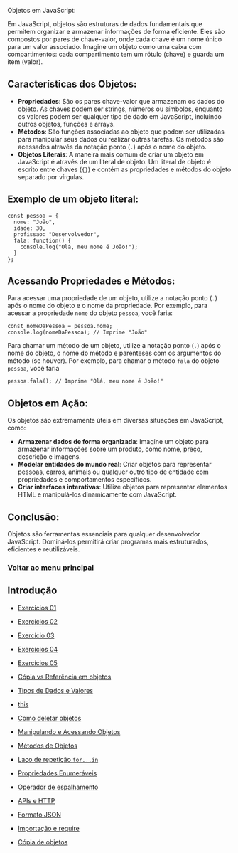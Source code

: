 Objetos em JavaScript: 

Em JavaScript, objetos são estruturas de dados fundamentais que permitem organizar e armazenar informações de forma eficiente. Eles são compostos por pares de chave-valor, onde cada chave é um nome único para um valor associado. Imagine um objeto como uma caixa com compartimentos: cada compartimento tem um rótulo (chave) e guarda um item (valor).

## Características dos Objetos:

- **Propriedades**: São os pares chave-valor que armazenam os dados do objeto. As chaves podem ser strings, números ou símbolos, enquanto os valores podem ser qualquer tipo de dado em JavaScript, incluindo outros objetos, funções e arrays.
- **Métodos**: São funções associadas ao objeto que podem ser utilizadas para manipular seus dados ou realizar outras tarefas. Os métodos são acessados ​​através da notação ponto (`.`) após o nome do objeto.
- **Objetos Literais**: A maneira mais comum de criar um objeto em JavaScript é através de um literal de objeto. Um literal de objeto é escrito entre chaves (`{}`) e contém as propriedades e métodos do objeto separado por vírgulas.

## Exemplo de um objeto literal:

```
const pessoa = {
  nome: "João",
  idade: 30,
  profissao: "Desenvolvedor",
  fala: function() {
    console.log("Olá, meu nome é João!");
  }
};
```

## Acessando Propriedades e Métodos:

Para acessar uma propriedade de um objeto, utilize a notação ponto (`.`) após o nome do objeto e o nome da propriedade. Por exemplo, para acessar a propriedade `nome` do objeto `pessoa`, você faria:

```
const nomeDaPessoa = pessoa.nome;
console.log(nomeDaPessoa); // Imprime "João"
```

Para chamar um método de um objeto, utilize a notação ponto (`.`) após o nome do objeto, o nome do método e parenteses com os argumentos do método (se houver). Por exemplo, para chamar o método `fala` do objeto `pessoa`, você faria

```
pessoa.fala(); // Imprime "Olá, meu nome é João!"
```

## Objetos em Ação:

Os objetos são extremamente úteis em diversas situações em JavaScript, como:

- **Armazenar dados de forma organizada**: Imagine um objeto para armazenar informações sobre um produto, como nome, preço, descrição e imagens.
- **Modelar entidades do mundo real**: Criar objetos para representar pessoas, carros, animais ou qualquer outro tipo de entidade com propriedades e comportamentos específicos.
- **Criar interfaces interativas**: Utilize objetos para representar elementos HTML e manipulá-los dinamicamente com JavaScript.

## Conclusão:

Objetos são ferramentas essenciais para qualquer desenvolvedor JavaScript. Dominá-los permitirá criar programas mais estruturados, eficientes e reutilizáveis.

### [Voltar ao menu principal](../READMe.md)

## Introdução

- [Exercícios 01](../objetos/introducao/exercicios.js)

- [Exercícios 02](../objetos/introducao/exercicios-02.js)

- [Exercício 03](../objetos/introducao/exercicios-03.js)

- [Exercícios 04](../objetos/introducao/exercicios-04.js)

- [Exercícios 05](../objetos/introducao/exercicios-05.js)

- [Cópia vs Referência em objetos](../objetos/introducao/copia-vs-referencia.md)

- [Tipos de Dados e Valores](../objetos/introducao/dados.md)

- [this](../objetos/introducao/this.md)

- [Como deletar objetos](../objetos/introducao/delete.md)

- [Manipulando e Acessando Objetos](../objetos/introducao/acessar-manipular.md)

- [Métodos de Objetos](../objetos/introducao/metodos-objetos.md)

- [Laço de repetição `for...in`](../objetos/introducao/laco-for-in.md)

- [Propriedades Enumeráveis](../objetos/introducao/propriedades-enumeraveis.md)

- [Operador de espalhamento](../objetos/introducao/operador-espalhamento.md)

- [APIs e HTTP](../objetos/introducao/API-HTTP.md)

- [Formato JSON](../objetos/introducao/JSON.md)

- [Importação e require](../objetos/introducao/importacao-require.md)

- [Cópia de objetos](../objetos/introducao/copia-de-objetos.md)